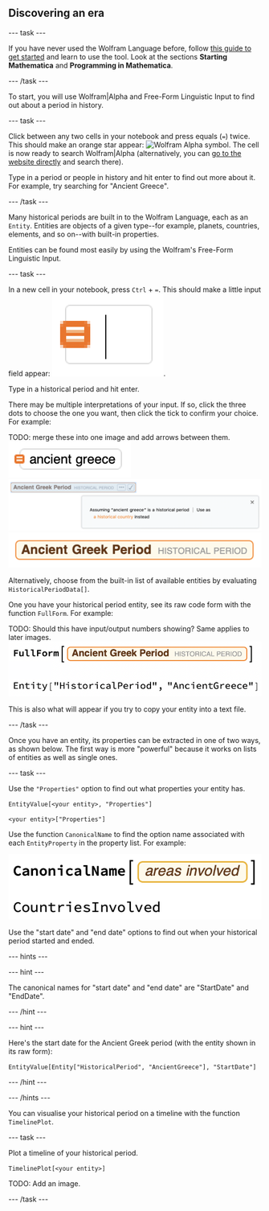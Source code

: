 ## Discovering an era

--- task ---

If you have never used the Wolfram Language before, follow [this guide to get started](https://projects.raspberrypi.org/en/projects/getting-started-with-mathematica) and learn to use the tool. Look at the sections **Starting Mathematica** and **Programming in Mathematica**.

--- /task ---

To start, you will use Wolfram|Alpha and Free-Form Linguistic Input to find out about a period in history.

--- task ---

Click between any two cells in your notebook and press equals (`=`) twice. This should make an orange star appear: ![Wolfram Alpha symbol](images/WolframStar). The cell is now ready to search Wolfram|Alpha (alternatively, you can [go to the website directly](https://www.wolframalpha.com/) and search there).

Type in a period or people in history and hit enter to find out more about it.
For example, try searching for "Ancient Greece".

--- /task ---

Many historical periods are built in to the Wolfram Language, each as an `Entity`. Entities are objects of a given type--for example, planets, countries, elements, and so on--with built-in properties.

Entities can be found most easily by using the Wolfram's Free-Form Linguistic Input.

--- task ---

In a new cell in your notebook, press `Ctrl` + `=`. This should make a little input field appear: ![Free-form input cell](images/FreeFormCellEmpty.png).

Type in a historical period and hit enter.

There may be multiple interpretations of your input. If so, click the three dots to choose the one you want, then click the tick to confirm your choice. For example:

TODO: merge these into one image and add arrows between them.
![Free-form input](images/FreeFormCellFull.png)
![Free-form alternative interpretation](images/AlternativeInterpretation.png)
![Free-form accepted interpretation](images/AcceptedInterpretation.png)

Alternatively, choose from the built-in list of available entities by evaluating `HistoricalPeriodData[]`.

One you have your historical period entity, see its raw code form with the function `FullForm`. For example:

TODO: Should this have input/output numbers showing? Same applies to later images.
![FullForm of an entity](images/FullFormEntity.png)

This is also what will appear if you try to copy your entity into a text file.

--- /task ---

Once you have an entity, its properties can be extracted in one of two ways, as shown below. The first way is more "powerful" because it works on lists of entities as well as single ones.

--- task ---

Use the `"Properties"` option to find out what properties your entity has.

```
EntityValue[<your entity>, "Properties"]
```
```
<your entity>["Properties"]
```

Use the function `CanonicalName` to find the option name associated with each `EntityProperty` in the property list. For example:

![CanonicalName of an entity option](images/CanonicalName.png)

Use the "start date" and "end date" options to find out when your historical period started and ended.

--- hints ---

--- hint ---

The canonical names for "start date" and "end date" are "StartDate" and "EndDate".

--- /hint ---

--- hint ---

Here's the start date for the Ancient Greek period (with the entity shown in its raw form):

```
EntityValue[Entity["HistoricalPeriod", "AncientGreece"], "StartDate"]
```

--- /hint ---

--- /hints ---

You can visualise your historical period on a timeline with the function `TimelinePlot`.

--- task ---

Plot a timeline of your historical period.

```
TimelinePlot[<your entity>]
```
TODO: Add an image.


--- /task ---